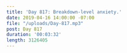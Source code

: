 ```yaml
---
title: 'Day 817: Breakdown-level anxiety.'
date: 2019-04-16 14:00:00 -07:00
file: "/uploads/Day-817.mp3"
post: Day 817
duration: '00:03:32'
length: 3126405
---
```


